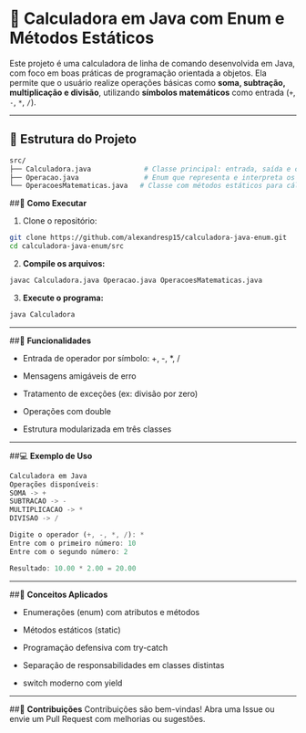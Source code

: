 # 🧮 Calculadora em Java com Enum e Métodos Estáticos

Este projeto é uma calculadora de linha de comando desenvolvida em Java, com foco em boas práticas de programação orientada a objetos. Ela permite que o usuário realize operações básicas como **soma, subtração, multiplicação e divisão**, utilizando **símbolos matemáticos** como entrada (`+`, `-`, `*`, `/`).

---

## 📁 Estrutura do Projeto

```bash
src/
├── Calculadora.java             # Classe principal: entrada, saída e controle do fluxo
├── Operacao.java                # Enum que representa e interpreta os operadores matemáticos
└── OperacoesMatematicas.java   # Classe com métodos estáticos para cálculos matemáticos
```
##🚀 **Como Executar**
1. Clone o repositório:

```bash
git clone https://github.com/alexandresp15/calculadora-java-enum.git
cd calculadora-java-enum/src
```
2. **Compile os arquivos:**

```bash
javac Calculadora.java Operacao.java OperacoesMatematicas.java
```

3. **Execute o programa:**

```bash
java Calculadora
```
---

##🧠 **Funcionalidades**
- Entrada de operador por símbolo: +, -, *, /

- Mensagens amigáveis de erro

- Tratamento de exceções (ex: divisão por zero)

- Operações com double

- Estrutura modularizada em três classes

---

##💻 **Exemplo de Uso**
```rust
Calculadora em Java
Operações disponíveis:
SOMA -> +
SUBTRACAO -> -
MULTIPLICACAO -> *
DIVISAO -> /

Digite o operador (+, -, *, /): *
Entre com o primeiro número: 10
Entre com o segundo número: 2

Resultado: 10.00 * 2.00 = 20.00
```

---

##📘 **Conceitos Aplicados**
- Enumerações (enum) com atributos e métodos

- Métodos estáticos (static)

- Programação defensiva com try-catch

- Separação de responsabilidades em classes distintas

- switch moderno com yield

---

##🤝 **Contribuições**
Contribuições são bem-vindas! Abra uma Issue ou envie um Pull Request com melhorias ou sugestões.
